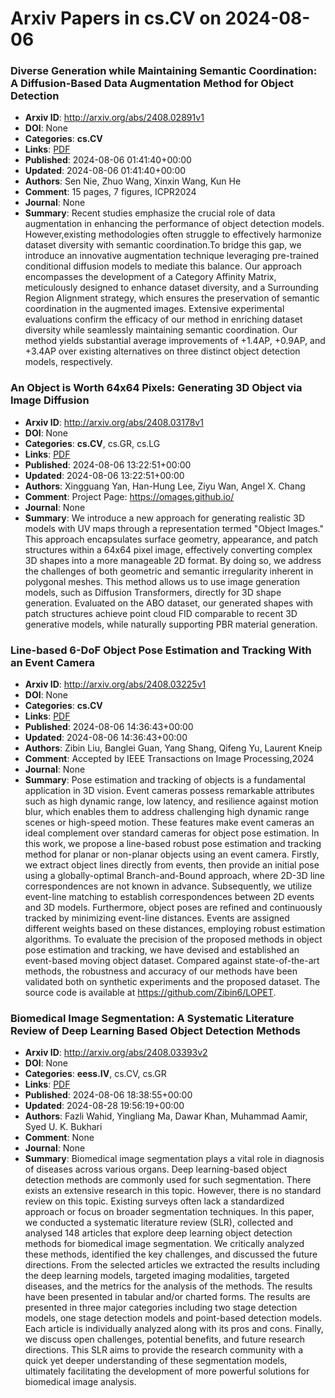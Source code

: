 # Arxiv Papers in cs.CV on 2024-08-06
### Diverse Generation while Maintaining Semantic Coordination: A Diffusion-Based Data Augmentation Method for Object Detection
- **Arxiv ID**: http://arxiv.org/abs/2408.02891v1
- **DOI**: None
- **Categories**: **cs.CV**
- **Links**: [PDF](http://arxiv.org/pdf/2408.02891v1)
- **Published**: 2024-08-06 01:41:40+00:00
- **Updated**: 2024-08-06 01:41:40+00:00
- **Authors**: Sen Nie, Zhuo Wang, Xinxin Wang, Kun He
- **Comment**: 15 pages, 7 figures, ICPR2024
- **Journal**: None
- **Summary**: Recent studies emphasize the crucial role of data augmentation in enhancing the performance of object detection models. However,existing methodologies often struggle to effectively harmonize dataset diversity with semantic coordination.To bridge this gap, we introduce an innovative augmentation technique leveraging pre-trained conditional diffusion models to mediate this balance. Our approach encompasses the development of a Category Affinity Matrix, meticulously designed to enhance dataset diversity, and a Surrounding Region Alignment strategy, which ensures the preservation of semantic coordination in the augmented images. Extensive experimental evaluations confirm the efficacy of our method in enriching dataset diversity while seamlessly maintaining semantic coordination. Our method yields substantial average improvements of +1.4AP, +0.9AP, and +3.4AP over existing alternatives on three distinct object detection models, respectively.



### An Object is Worth 64x64 Pixels: Generating 3D Object via Image Diffusion
- **Arxiv ID**: http://arxiv.org/abs/2408.03178v1
- **DOI**: None
- **Categories**: **cs.CV**, cs.GR, cs.LG
- **Links**: [PDF](http://arxiv.org/pdf/2408.03178v1)
- **Published**: 2024-08-06 13:22:51+00:00
- **Updated**: 2024-08-06 13:22:51+00:00
- **Authors**: Xingguang Yan, Han-Hung Lee, Ziyu Wan, Angel X. Chang
- **Comment**: Project Page: https://omages.github.io/
- **Journal**: None
- **Summary**: We introduce a new approach for generating realistic 3D models with UV maps through a representation termed "Object Images." This approach encapsulates surface geometry, appearance, and patch structures within a 64x64 pixel image, effectively converting complex 3D shapes into a more manageable 2D format. By doing so, we address the challenges of both geometric and semantic irregularity inherent in polygonal meshes. This method allows us to use image generation models, such as Diffusion Transformers, directly for 3D shape generation. Evaluated on the ABO dataset, our generated shapes with patch structures achieve point cloud FID comparable to recent 3D generative models, while naturally supporting PBR material generation.



### Line-based 6-DoF Object Pose Estimation and Tracking With an Event Camera
- **Arxiv ID**: http://arxiv.org/abs/2408.03225v1
- **DOI**: None
- **Categories**: **cs.CV**
- **Links**: [PDF](http://arxiv.org/pdf/2408.03225v1)
- **Published**: 2024-08-06 14:36:43+00:00
- **Updated**: 2024-08-06 14:36:43+00:00
- **Authors**: Zibin Liu, Banglei Guan, Yang Shang, Qifeng Yu, Laurent Kneip
- **Comment**: Accepted by IEEE Transactions on Image Processing,2024
- **Journal**: None
- **Summary**: Pose estimation and tracking of objects is a fundamental application in 3D vision. Event cameras possess remarkable attributes such as high dynamic range, low latency, and resilience against motion blur, which enables them to address challenging high dynamic range scenes or high-speed motion. These features make event cameras an ideal complement over standard cameras for object pose estimation. In this work, we propose a line-based robust pose estimation and tracking method for planar or non-planar objects using an event camera. Firstly, we extract object lines directly from events, then provide an initial pose using a globally-optimal Branch-and-Bound approach, where 2D-3D line correspondences are not known in advance. Subsequently, we utilize event-line matching to establish correspondences between 2D events and 3D models. Furthermore, object poses are refined and continuously tracked by minimizing event-line distances. Events are assigned different weights based on these distances, employing robust estimation algorithms. To evaluate the precision of the proposed methods in object pose estimation and tracking, we have devised and established an event-based moving object dataset. Compared against state-of-the-art methods, the robustness and accuracy of our methods have been validated both on synthetic experiments and the proposed dataset. The source code is available at https://github.com/Zibin6/LOPET.



### Biomedical Image Segmentation: A Systematic Literature Review of Deep Learning Based Object Detection Methods
- **Arxiv ID**: http://arxiv.org/abs/2408.03393v2
- **DOI**: None
- **Categories**: **eess.IV**, cs.CV, cs.GR
- **Links**: [PDF](http://arxiv.org/pdf/2408.03393v2)
- **Published**: 2024-08-06 18:38:55+00:00
- **Updated**: 2024-08-28 19:56:19+00:00
- **Authors**: Fazli Wahid, Yingliang Ma, Dawar Khan, Muhammad Aamir, Syed U. K. Bukhari
- **Comment**: None
- **Journal**: None
- **Summary**: Biomedical image segmentation plays a vital role in diagnosis of diseases across various organs. Deep learning-based object detection methods are commonly used for such segmentation. There exists an extensive research in this topic. However, there is no standard review on this topic. Existing surveys often lack a standardized approach or focus on broader segmentation techniques. In this paper, we conducted a systematic literature review (SLR), collected and analysed 148 articles that explore deep learning object detection methods for biomedical image segmentation. We critically analyzed these methods, identified the key challenges, and discussed the future directions. From the selected articles we extracted the results including the deep learning models, targeted imaging modalities, targeted diseases, and the metrics for the analysis of the methods. The results have been presented in tabular and/or charted forms. The results are presented in three major categories including two stage detection models, one stage detection models and point-based detection models. Each article is individually analyzed along with its pros and cons. Finally, we discuss open challenges, potential benefits, and future research directions. This SLR aims to provide the research community with a quick yet deeper understanding of these segmentation models, ultimately facilitating the development of more powerful solutions for biomedical image analysis.



